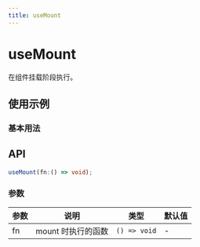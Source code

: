 ```yaml
---
title: useMount
---
```


# useMount

在组件挂载阶段执行。

## 使用示例

### 基本用法

<code src="./demo/demo1.tsx"></code>

## API

```ts
useMount(fn:() => void);
```

### 参数

| 参数 | 说明               | 类型         | 默认值 |
| ---- | ------------------ | ------------ | ------ |
| fn   | mount 时执行的函数 | `() => void` | -      |
